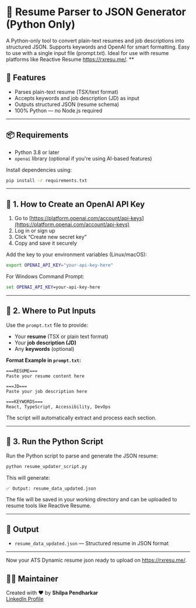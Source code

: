 # 🧠 Resume Parser to JSON Generator (Python Only)

A Python-only tool to convert plain-text resumes and job descriptions into structured JSON.
Supports keywords and OpenAI for smart formatting.
Easy to use with a single input file (prompt.txt).
Ideal for use with resume platforms like Reactive Resume https://rxresu.me/. **

## 🚀 Features

- Parses plain-text resume (TSX/text format)
- Accepts keywords and job description (JD) as input
- Outputs structured JSON (resume schema)
- 100% Python — no Node.js required

---

## 📦 Requirements

- Python 3.8 or later
- `openai` library (optional if you're using AI-based features)

Install dependencies using:

```bash
pip install -r requirements.txt
```

---

## 🔐 1. How to Create an OpenAI API Key

1. Go to [https://platform.openai.com/account/api-keys](https://platform.openai.com/account/api-keys)
2. Log in or sign up
3. Click “Create new secret key”
4. Copy and save it securely

Add the key to your environment variables (Linux/macOS):

```bash
export OPENAI_API_KEY="your-api-key-here"
```

For Windows Command Prompt:

```cmd
set OPENAI_API_KEY=your-api-key-here
```

---

## 🧾 2. Where to Put Inputs

Use the `prompt.txt` file to provide:

- Your **resume** (TSX or plain text format)
- Your **job description (JD)**
- Any **keywords** (optional)

**Format Example in `prompt.txt`:**

```
===RESUME===
Paste your resume content here

===JD===
Paste your job description here

===KEYWORDS===
React, TypeScript, Accessibility, DevOps
```

The script will automatically extract and process each section.

---

## 🐍 3. Run the Python Script

Run the Python script to parse and generate the JSON resume:

```bash
python resume_updater_script.py
```

This will generate:

```
✅ Output: resume_data_updated.json
```

The file will be saved in your working directory and can be uploaded to resume tools like Reactive Resume.

---

## 📂 Output

- `resume_data_updated.json` — Structured resume in JSON format

---

Now your ATS Dynamic resume json ready to upload on https://rxresu.me/. 

## 🧑‍💻 Maintainer

Created with ❤️ by **Shilpa Pendharkar**  
[LinkedIn Profile](https://www.linkedin.com/in/shilpa-pendharkar/)
